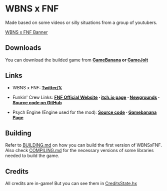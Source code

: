 # WBNS x FNF
Made based on some videos or silly situations from a group of youtubers.

[WBNS x FNF Banner](art/banner.png)

## Downloads

You can download the builded game from **[GameBanana](https://gamebanana.com/mods/522703) or [GameJolt](https://gamejolt.com/games/wbnsxfnfmod/904827)**

## Links

- WBNS x FNF: **[Twitter/𝕏](https://x.com/WBNSxFNFmod)**

- Funkin' Crew Links: **[FNF Official Website](https://funkin.me) ⋅ [itch.io page](https://ninja-muffin24.itch.io/funkin) ⋅ [Newgrounds](https://www.newgrounds.com/portal/view/770371) ⋅ [Source code on GitHub](https://github.com/FunkinCrew/Funkin)**

- Psych Engine (Engine used for the mod): **[Source code](https://github.com/ShadowMario/FNF-PsychEngine) ⋅ [Gamebanana Page](https://gamebanana.com/mods/309789)**

## Building

Refer to [BUILDING.md](BUILDING.md) on how you can build the first version of WBNSxFNF.
Also check [COMPILING.md](COMPILING.md) for the necessary versions of some libraries needed to build the game.

## Credits

All credits are in-game! But you can see them in [CreditsState.hx](source/states/CreditsState.hx)